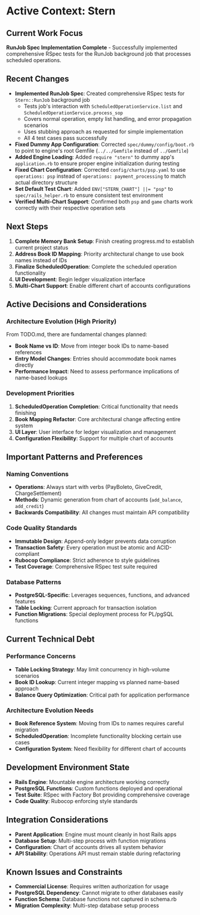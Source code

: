 # Active Context: Stern

## Current Work Focus
**RunJob Spec Implementation Complete** - Successfully implemented comprehensive RSpec tests for the RunJob background job that processes scheduled operations.

## Recent Changes
- **Implemented RunJob Spec**: Created comprehensive RSpec tests for `Stern::RunJob` background job
  - Tests job's interaction with `ScheduledOperationService.list` and `ScheduledOperationService.process_sop`
  - Covers normal operation, empty list handling, and error propagation scenarios
  - Uses stubbing approach as requested for simple implementation
  - All 4 test cases pass successfully
- **Fixed Dummy App Configuration**: Corrected `spec/dummy/config/boot.rb` to point to engine's root Gemfile (`../../Gemfile` instead of `../Gemfile`)
- **Added Engine Loading**: Added `require "stern"` to dummy app's `application.rb` to ensure proper engine initialization during testing
- **Fixed Chart Configuration**: Corrected `config/charts/psp.yaml` to use `operations: psp` instead of `operations: payment_processing` to match actual directory structure
- **Set Default Test Chart**: Added `ENV["STERN_CHART"] ||= "psp"` to `spec/rails_helper.rb` to ensure consistent test environment
- **Verified Multi-Chart Support**: Confirmed both `psp` and `game` charts work correctly with their respective operation sets

## Next Steps
1. **Complete Memory Bank Setup**: Finish creating progress.md to establish current project status
2. **Address Book ID Mapping**: Priority architectural change to use book names instead of IDs
3. **Finalize ScheduledOperation**: Complete the scheduled operation functionality
4. **UI Development**: Begin ledger visualization interface
5. **Multi-Chart Support**: Enable different chart of accounts configurations

## Active Decisions and Considerations

### Architecture Evolution (High Priority)
From TODO.md, there are fundamental changes planned:
- **Book Name vs ID**: Move from integer book IDs to name-based references
- **Entry Model Changes**: Entries should accommodate book names directly
- **Performance Impact**: Need to assess performance implications of name-based lookups

### Development Priorities
1. **ScheduledOperation Completion**: Critical functionality that needs finishing
2. **Book Mapping Refactor**: Core architectural change affecting entire system
3. **UI Layer**: User interface for ledger visualization and management
4. **Configuration Flexibility**: Support for multiple chart of accounts

## Important Patterns and Preferences

### Naming Conventions
- **Operations**: Always start with verbs (PayBoleto, GiveCredit, ChargeSettlement)
- **Methods**: Dynamic generation from chart of accounts (`add_balance`, `add_credit`)
- **Backwards Compatibility**: All changes must maintain API compatibility

### Code Quality Standards
- **Immutable Design**: Append-only ledger prevents data corruption
- **Transaction Safety**: Every operation must be atomic and ACID-compliant
- **Rubocop Compliance**: Strict adherence to style guidelines
- **Test Coverage**: Comprehensive RSpec test suite required

### Database Patterns
- **PostgreSQL-Specific**: Leverages sequences, functions, and advanced features
- **Table Locking**: Current approach for transaction isolation
- **Function Migrations**: Special deployment process for PL/pgSQL functions

## Current Technical Debt

### Performance Concerns
- **Table Locking Strategy**: May limit concurrency in high-volume scenarios
- **Book ID Lookup**: Current integer mapping vs planned name-based approach
- **Balance Query Optimization**: Critical path for application performance

### Architecture Evolution Needs
- **Book Reference System**: Moving from IDs to names requires careful migration
- **ScheduledOperation**: Incomplete functionality blocking certain use cases
- **Configuration System**: Need flexibility for different chart of accounts

## Development Environment State
- **Rails Engine**: Mountable engine architecture working correctly
- **PostgreSQL Functions**: Custom functions deployed and operational
- **Test Suite**: RSpec with Factory Bot providing comprehensive coverage
- **Code Quality**: Rubocop enforcing style standards

## Integration Considerations
- **Parent Application**: Engine must mount cleanly in host Rails apps
- **Database Setup**: Multi-step process with function migrations
- **Configuration**: Chart of accounts drives all system behavior
- **API Stability**: Operations API must remain stable during refactoring

## Known Issues and Constraints
- **Commercial License**: Requires written authorization for usage
- **PostgreSQL Dependency**: Cannot migrate to other databases easily
- **Function Schema**: Database functions not captured in schema.rb
- **Migration Complexity**: Multi-step database setup process
